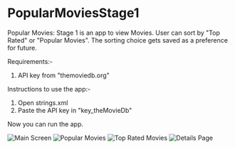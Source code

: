 # PopularMoviesStage1
Popular Movies: Stage 1 is an app to view Movies. User can sort by "Top Rated" or "Popular Movies".
The sorting choice gets saved as a preference for future.

Requirements:-
1. API key from "themoviedb.org"

Instructions to use the app:-
1. Open strings.xml
2. Paste the API key in "key_theMovieDb"

Now you can run the app.

![Main Screen](https://i.imgur.com/FBN1B1v.png)
![Popular Movies](https://i.imgur.com/7Er8rT8.png)
![Top Rated Movies](https://i.imgur.com/nGP9qlT.png)
![Details Page](https://i.imgur.com/2TNkvZB.png)
